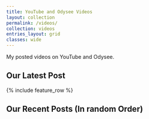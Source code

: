 ```yaml
---
title: YouTube and Odysee Videos
layout: collection
permalink: /videos/
collection: videos
entries_layout: grid
classes: wide
---
```


My posted videos on YouTube and Odysee.

## Our Latest Post

{% include feature_row %}

## Our Recent Posts (In random Order)
